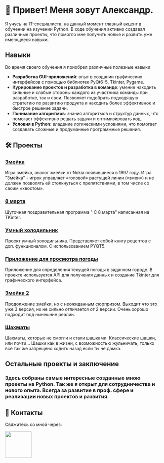 # 🤟 Привет! Меня зовут Александр.

Я учусь на IT-специалиста, на данный момент главный акцент в обучении на изучении Python. В ходе обучения активно создавал различные проекты, что помогло мне получить новые и развить уже имеющееся навыки.
## Навыки

Во время своего обучения я приобрел различные полезные навыки:

- **Разработка GUI-приложений**: опыт в создании графических интерфейсов с помощью библиотек PyQt6-5, Tkinter, Pygame.
- **Курирование проектов и разработка в команде**: умение находить сильные и слабые стороны каждого из участника команды при разработке, так и свои. Позволяет подобрать подходящую стратегию по развитию продукта и находить более эффективное и быстрое решение задачи.
- **Понимание алгоритмов**: знания алгоритмов и структур данных, что помогает эффективно решать задачи и оптимизировать код.
- **Условия в Python**: владение логическими условиями, что помогает создавать сложные и продуманные программные решения.

## 🛠️ Проекты

###  [Змейка](https://github.com/owlSWI/game-snake/tree/master)
Игра змейка, аналог змейки от Nokia появившиеся в 1997 году. Игра "Змейка" - игрок управляет «головой» растущей линии («змеи») и не должен позволять ей столкнуться с препятствиями, в том числе со своим «хвостом».

###  [8 марта](https://github.com/owlSWI/8-marth/tree/master)
Шуточная поздравительная программа " С 8 марта" написанная на TKinter.

###  [Умный холодильник](https://github.com/owlSWI/YomYonker/tree/master)
Проект умный холодильника. Представляет собой книгу рецептов с доп. функционалом. С использованием PYQT5.

###  [Приложение для просмотра погоды](https://github.com/Papanevra/portfolio/tree/main/%D0%BF%D0%BE%D0%B3%D0%BE%D0%B4%D0%B0)
Приложение для определения текущей погоды в заданном городе. В проекте используется API для получения данных и создание Tkinter для графического интерфейса.

###  [Змейка 2](https://github.com/owlSWI/game-snake-screamer/tree/master)
Продолжение змейки, но с неожиданным сюрпризом. Выходит что это уже 3 версия, но не сильно отличается от 2 версии. Очень хорошо подходит под нынешние реалии.

###  [Шахматы](https://github.com/owlSWI/checkers/tree/master)
Шахматы, которые не смогли и стали шашками. Классические шашки, или почти... Шашки как в жизни, с возможностью жульничать, только всё так же запрещено ходить назад если ты не дамка.


## Остальные проекты и заключение
### Здесь собраны самые интересные созданные мною проекты на Python. Так же я открыт для сотрудничества и нового опыта. Всегда за развитие в проф. сфере и реализации новых проектов и развития.

## 📲 Контакты
Свяжитесь со мной через:

[<img src="https://key54.ru/wp-content/uploads/2019/11/telegram-icon-png-3.png" width="85">](https://telegram.me/System_of_porcha)  
